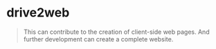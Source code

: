 # drive2web

>This can contribute to the creation of client-side web pages.
>And further development can create a complete website.